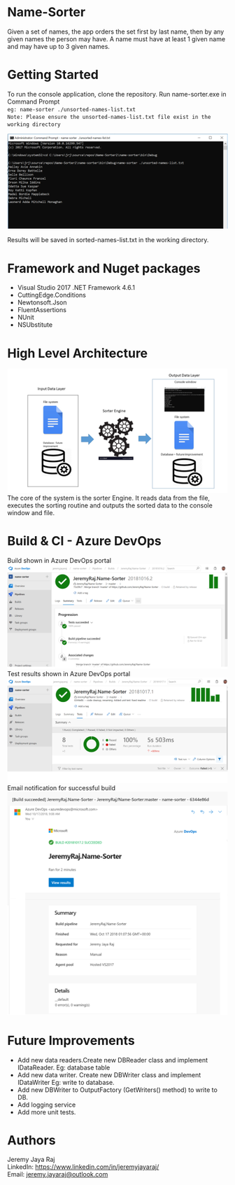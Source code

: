 # Name-Sorter
Given a set of names, the app orders the set first by last name, then by any given names the person may have. A name must have at least 1 given name and may have up to 3 given names.

# Getting Started
To run the console application, clone the repository.  Run name-sorter.exe in Command Prompt <br />
`eg: name-sorter ./unsorted-names-list.txt` <br />
`Note: Please ensure the unsorted-names-list.txt file exist in the working directory`

![Screenshot](readmeimages/cmd.png)

Results will be saved in sorted-names-list.txt in the working directory.

# Framework and Nuget packages
- Visual Studio 2017 .NET Framework 4.6.1
- CuttingEdge.Conditions
- Newtonsoft.Json
- FluentAssertions
- NUnit
- NSUbstitute

# High Level Architecture
![Screenshot](readmeimages/diagram.png)
The core of the system is the sorter Engine. It reads data from the file, executes the sorting routine and outputs the sorted data to the console window and file.

# Build & CI - Azure DevOps
Build shown in Azure DevOps portal
![Screenshot](readmeimages/build.png)
Test results shown in Azure DevOps portal
![Screenshot](readmeimages/test.png)
Email notification for successful build
![Screenshot](readmeimages/email.png)

# Future Improvements
- Add new data readers.Create new DBReader class and implement IDataReader. Eg: database table
- Add new data writer. Create new DBWriter class and implement IDataWriter Eg: write to database.
- Add new DBWriter to OutputFactory (GetWriters() method) to write to DB.
- Add logging service
- Add more unit tests.

# Authors
Jeremy Jaya Raj <br />
LinkedIn: https://www.linkedin.com/in/jeremyjayaraj/ <br />
Email: jeremy.jayaraj@outlook.com
